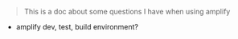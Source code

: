 > This is a doc about some questions I have when using amplify

- amplify dev, test, build environment?


